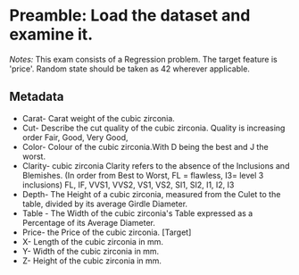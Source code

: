 # Preamble: Load the dataset and examine it.

*Notes:* This exam consists of a Regression problem. The target feature is 'price'. Random state should be taken as 42 wherever applicable.

## Metadata

* Carat- Carat weight of the cubic zirconia. 
* Cut- Describe the cut quality of the cubic zirconia. Quality is increasing order Fair, Good, Very Good,
* Color- Colour of the cubic zirconia.With D being the best and J the worst. 
* Clarity- cubic zirconia Clarity refers to the absence of the Inclusions and Blemishes. (In order from Best to Worst, FL = flawless, I3= level 3 inclusions) FL, IF, VVS1, VVS2, VS1, VS2, SI1, SI2, I1, I2, I3 
* Depth- The Height of a cubic zirconia, measured from the Culet to the table, divided by its average Girdle Diameter.
* Table - The Width of the cubic zirconia's Table expressed as a Percentage of its Average Diameter. 
* Price- the Price of the cubic zirconia. [Target] 
* X- Length of the cubic zirconia in mm. 
* Y- Width of the cubic zirconia in mm. 
* Z- Height of the cubic zirconia in mm.